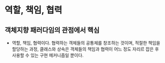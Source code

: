 # 역할, 책임, 협력

## 객체지향 패러다임의 관점에서 핵심
- 역할, 책임, 협력이다. 협력하는 객체들의 공통체를 창조하는 것이며, 적절한 책임을 할당하는 과정, 클래스와 상속은 객체들의 책임과 협력이 어느 정도 자리르 잡은 후 사용할 수 있는 구현 메커니즘일 뿐이다.